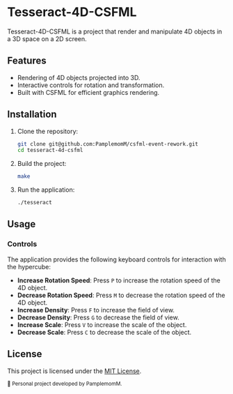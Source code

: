 # Tesseract-4D-CSFML

Tesseract-4D-CSFML is a project that render and manipulate 4D objects in a 3D space on a 2D screen.

## Features

- Rendering of 4D objects projected into 3D.
- Interactive controls for rotation and transformation.
- Built with CSFML for efficient graphics rendering.

## Installation

1. Clone the repository:
    ```bash
    git clone git@github.com:PamplemomM/csfml-event-rework.git
    cd tesseract-4d-csfml
    ```

2. Build the project:
    ```bash
    make
    ```

3. Run the application:
    ```bash
    ./tesseract
    ```

## Usage

### Controls

The application provides the following keyboard controls for interaction with the hypercube:

- **Increase Rotation Speed**: Press `P` to increase the rotation speed of the 4D object.
- **Decrease Rotation Speed**: Press `M` to decrease the rotation speed of the 4D object.
- **Increase Density**: Press `F` to increase the field of view.
- **Decrease Density**: Press `G` to decrease the field of view.
- **Increase Scale**: Press `V` to increase the scale of the object.
- **Decrease Scale**: Press `C` to decrease the scale of the object.


## License

This project is licensed under the [MIT License](LICENSE).

<sup>📝 Personal project developed by PamplemomM.</sup>
